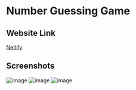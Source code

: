 # Number Guessing Game

## Website Link
[Netlify](https://akm-number-guess.netlify.app)

## Screenshots
![image](https://github.com/user-attachments/assets/38c10c9a-a52f-4978-b023-37763f7f98bf)
![image](https://github.com/user-attachments/assets/a99e7fac-2dc7-4eba-8016-630f06ad5bf4)
![image](https://github.com/user-attachments/assets/67b87700-46fd-4960-b6fb-ddc725ac8a5c)
